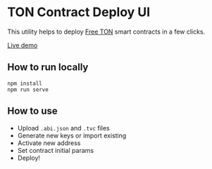 # TON Contract Deploy UI
This utility helps to deploy [Free TON](https://docs.ton.dev/) smart contracts in a few clicks.

[Live demo](https://ton-contract-deploy-pujxv.ondigitalocean.app/)

## How to run locally
```
npm install
npm run serve
```

## How to use
* Upload `.abi.json` and `.tvc` files
* Generate new keys or import existing
* Activate new address
* Set contract initial params
* Deploy!


